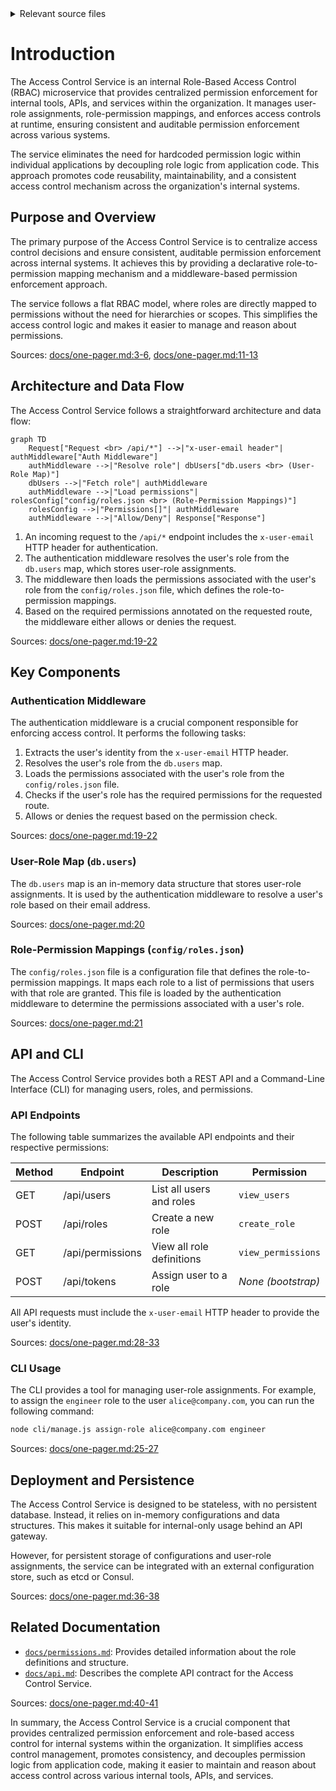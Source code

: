 <details>
<summary>Relevant source files</summary>

The following files were used as context for generating this wiki page:

- [README.md](https://github.com/aanickode/access-control-service/blob/main/README.md)
- [docs/one-pager.md](https://github.com/aanickode/access-control-service/blob/main/docs/one-pager.md)
</details>

# Introduction

The Access Control Service is an internal Role-Based Access Control (RBAC) microservice that provides centralized permission enforcement for internal tools, APIs, and services within the organization. It manages user-role assignments, role-permission mappings, and enforces access controls at runtime, ensuring consistent and auditable permission enforcement across various systems.

The service eliminates the need for hardcoded permission logic within individual applications by decoupling role logic from application code. This approach promotes code reusability, maintainability, and a consistent access control mechanism across the organization's internal systems.

## Purpose and Overview

The primary purpose of the Access Control Service is to centralize access control decisions and ensure consistent, auditable permission enforcement across internal systems. It achieves this by providing a declarative role-to-permission mapping mechanism and a middleware-based permission enforcement approach.

The service follows a flat RBAC model, where roles are directly mapped to permissions without the need for hierarchies or scopes. This simplifies the access control logic and makes it easier to manage and reason about permissions.

Sources: [docs/one-pager.md:3-6](), [docs/one-pager.md:11-13]()

## Architecture and Data Flow

The Access Control Service follows a straightforward architecture and data flow:

```mermaid
graph TD
    Request["Request <br> /api/*"] -->|"x-user-email header"| authMiddleware["Auth Middleware"]
    authMiddleware -->|"Resolve role"| dbUsers["db.users <br> (User-Role Map)"]
    dbUsers -->|"Fetch role"| authMiddleware
    authMiddleware -->|"Load permissions"| rolesConfig["config/roles.json <br> (Role-Permission Mappings)"]
    rolesConfig -->|"Permissions[]"| authMiddleware
    authMiddleware -->|"Allow/Deny"| Response["Response"]
```

1. An incoming request to the `/api/*` endpoint includes the `x-user-email` HTTP header for authentication.
2. The authentication middleware resolves the user's role from the `db.users` map, which stores user-role assignments.
3. The middleware then loads the permissions associated with the user's role from the `config/roles.json` file, which defines the role-to-permission mappings.
4. Based on the required permissions annotated on the requested route, the middleware either allows or denies the request.

Sources: [docs/one-pager.md:19-22]()

## Key Components

### Authentication Middleware

The authentication middleware is a crucial component responsible for enforcing access control. It performs the following tasks:

1. Extracts the user's identity from the `x-user-email` HTTP header.
2. Resolves the user's role from the `db.users` map.
3. Loads the permissions associated with the user's role from the `config/roles.json` file.
4. Checks if the user's role has the required permissions for the requested route.
5. Allows or denies the request based on the permission check.

Sources: [docs/one-pager.md:19-22]()

### User-Role Map (`db.users`)

The `db.users` map is an in-memory data structure that stores user-role assignments. It is used by the authentication middleware to resolve a user's role based on their email address.

Sources: [docs/one-pager.md:20]()

### Role-Permission Mappings (`config/roles.json`)

The `config/roles.json` file is a configuration file that defines the role-to-permission mappings. It maps each role to a list of permissions that users with that role are granted. This file is loaded by the authentication middleware to determine the permissions associated with a user's role.

Sources: [docs/one-pager.md:21]()

## API and CLI

The Access Control Service provides both a REST API and a Command-Line Interface (CLI) for managing users, roles, and permissions.

### API Endpoints

The following table summarizes the available API endpoints and their respective permissions:

| Method | Endpoint         | Description                   | Permission         |
|--------|------------------|-------------------------------|--------------------|
| GET    | /api/users       | List all users and roles      | `view_users`       |
| POST   | /api/roles       | Create a new role             | `create_role`      |
| GET    | /api/permissions | View all role definitions     | `view_permissions` |
| POST   | /api/tokens      | Assign user to a role         | *None (bootstrap)* |

All API requests must include the `x-user-email` HTTP header to provide the user's identity.

Sources: [docs/one-pager.md:28-33]()

### CLI Usage

The CLI provides a tool for managing user-role assignments. For example, to assign the `engineer` role to the user `alice@company.com`, you can run the following command:

```bash
node cli/manage.js assign-role alice@company.com engineer
```

Sources: [docs/one-pager.md:25-27]()

## Deployment and Persistence

The Access Control Service is designed to be stateless, with no persistent database. Instead, it relies on in-memory configurations and data structures. This makes it suitable for internal-only usage behind an API gateway.

However, for persistent storage of configurations and user-role assignments, the service can be integrated with an external configuration store, such as etcd or Consul.

Sources: [docs/one-pager.md:36-38]()

## Related Documentation

- [`docs/permissions.md`](docs/permissions.md): Provides detailed information about the role definitions and structure.
- [`docs/api.md`](docs/api.md): Describes the complete API contract for the Access Control Service.

Sources: [docs/one-pager.md:40-41]()

In summary, the Access Control Service is a crucial component that provides centralized permission enforcement and role-based access control for internal systems within the organization. It simplifies access control management, promotes consistency, and decouples permission logic from application code, making it easier to maintain and reason about access control across various internal tools, APIs, and services.